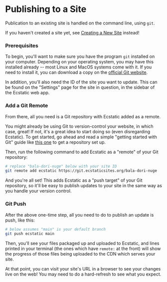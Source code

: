 # Publishing to a Site

Publication to an existing site is handled on the command line, using `git`.

If you haven't created a site yet, see [Creating a New Site](./creating.md) instead!

### Prerequisites

To begin, you'll want to make sure you have the program `git` installed on your computer. Depending on your operating system, you may have this installed already -- most Linux and MacOS systems come with it. If you need to install it, you can download a copy on the [official Git website](https://git-scm.com/downloads).

In addition, you'll also need the ID of the site you want to update. This can be found on the "Settings" page for the site in question, in the sidebar of the Ecstatic web app.

### Add a Git Remote

From there, all you need is a Git repository with Ecstatic added as a remote.

You might already be using Git to version-control your website, in which case, great! If not, it's a great idea to start doing so (even disregarding Ecstatic). To get started, go ahead and read a simple "getting started with Git" guide like [this one](https://www.garyrobinson.net/2014/10/git-in-two-minutes-for-a-solo-developer.html) to get a repository set up.

Then, run the following command to add Ecstatic as a "remote" of your Git repository:

```sh
# replace "bala-dori-nuge" below with your site ID
git remote add ecstatic https://git.ecstaticsites.org/bala-dori-nuge
```

And you're all set! This adds Ecstatic as a "push target" of your Git repository, so it'll be easy to publish updates to your site in the same way as you handle your version control.

### Git Push

After the above one-time step, all you need to do to publish an update is push, like this:

```sh
# below assumes "main" is your default branch
git push ecstatic main
```

Then, you'll see your files packaged up and uploaded to Ecstatic, and lines printed in your terminal (the ones which have `remote:` at the front) will show the progress of those files being uploaded to the CDN which serves your site.

At that point, you can visit your site's URL in a browser to see your changes live on the web! You may need to do a hard-refresh to see what you expect.
